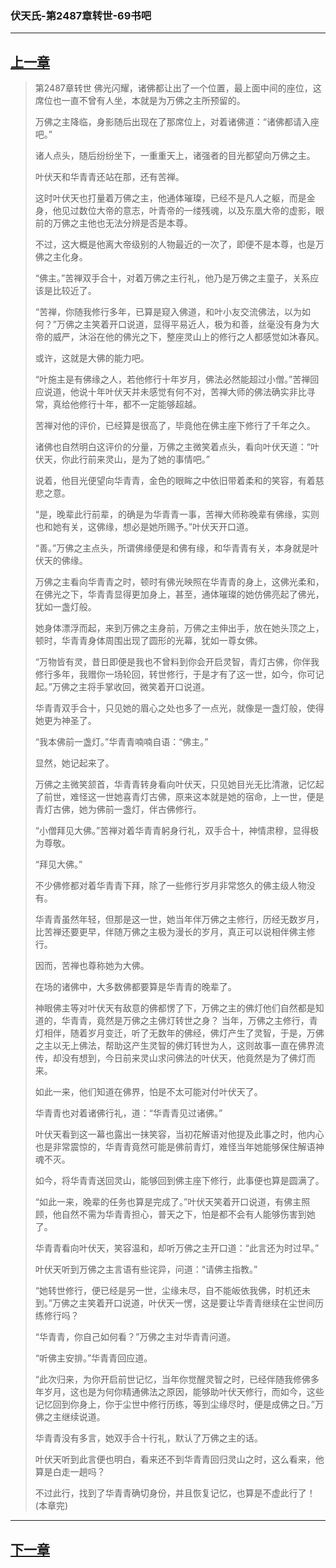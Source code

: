 ### 伏天氏-第2487章转世-69书吧

--------
[上一章](./618bb7d4b306e2f3f6a8f560477f0658.md)
--------


>
>
>
>第2487章转世
>佛光闪耀，诸佛都让出了一个位置，最上面中间的座位，这席位也一直不曾有人坐，本就是为万佛之主所预留的。
>
>万佛之主降临，身影随后出现在了那席位上，对着诸佛道：“诸佛都请入座吧。”
>
>诸人点头，随后纷纷坐下，一重重天上，诸强者的目光都望向万佛之主。
>
>叶伏天和华青青还站在那，还有苦禅。
>
>这时叶伏天也打量着万佛之主，他通体璀璨，已经不是凡人之躯，而是金身，他见过数位大帝的意志，叶青帝的一缕残魂，以及东凰大帝的虚影，眼前的万佛之主他也无法分辨是否是本尊。
>
>不过，这大概是他离大帝级别的人物最近的一次了，即便不是本尊，也是万佛之主化身。
>
>“佛主。”苦禅双手合十，对着万佛之主行礼，他乃是万佛之主童子，关系应该是比较近了。
>
>“苦禅，你随我修行多年，已算是窥入佛道，和叶小友交流佛法，以为如何？”万佛之主笑着开口说道，显得平易近人，极为和善，丝毫没有身为大帝的威严，沐浴在他的佛光之下，整座灵山上的修行之人都感觉如沐春风。
>
>或许，这就是大佛的能力吧。
>
>“叶施主是有佛缘之人，若他修行十年岁月，佛法必然能超过小僧。”苦禅回应说道，他说十年叶伏天并未感觉有何不对，苦禅大师的佛法确实非比寻常，真给他修行十年，都不一定能够超越。
>
>苦禅对他的评价，已经算是很高了，毕竟他在佛主座下修行了千年之久。
>
>诸佛也自然明白这评价的分量，万佛之主微笑着点头，看向叶伏天道：“叶伏天，你此行前来灵山，是为了她的事情吧。”
>
>说着，他目光便望向华青青，金色的眼眸之中依旧带着柔和的笑容，有着慈悲之意。
>
>“是，晚辈此行前辈，的确是为华青青一事，苦禅大师称晚辈有佛缘，实则也和她有关，这佛缘，想必是她所赐予。”叶伏天开口道。
>
>“善。”万佛之主点头，所谓佛缘便是和佛有缘，和华青青有关，本身就是叶伏天的佛缘。
>
>万佛之主看向华青青之时，顿时有佛光映照在华青青的身上，这佛光柔和，在佛光之下，华青青显得更加身上，甚至，通体璀璨的她仿佛亮起了佛光，犹如一盏灯般。
>
>她身体漂浮而起，来到万佛之主身前，万佛之主伸出手，放在她头顶之上，顿时，华青青身体周围出现了圆形的光幕，犹如一尊女佛。
>
>“万物皆有灵，昔日即便是我也不曾料到你会开启灵智，青灯古佛，你伴我修行多年，我赠你一场轮回，转世修行，于是才有了这一世，如今，你可记起。”万佛之主将手掌收回，微笑着开口说道。
>
>华青青双手合十，只见她的眉心之处也多了一点光，就像是一盏灯般，使得她更为神圣了。
>
>“我本佛前一盏灯。”华青青喃喃自语：“佛主。”
>
>显然，她记起来了。
>
>万佛之主微笑颔首，华青青转身看向叶伏天，只见她目光无比清澈，记忆起了前世，难怪这一世她喜青灯古佛，原来这本就是她的宿命，上一世，便是青灯古佛，她为佛前一盏灯，伴古佛修行。
>
>“小僧拜见大佛。”苦禅对着华青青躬身行礼，双手合十，神情肃穆，显得极为尊敬。
>
>“拜见大佛。”
>
>不少佛修都对着华青青下拜，除了一些修行岁月非常悠久的佛主级人物没有。
>
>华青青虽然年轻，但那是这一世，她当年伴万佛之主修行，历经无数岁月，比苦禅还要更早，伴随万佛之主极为漫长的岁月，真正可以说相伴佛主修行。
>
>因而，苦禅也尊称她为大佛。
>
>在场的诸佛中，大多数佛都要算是华青青的晚辈了。
>
>神眼佛主等对叶伏天有敌意的佛都愣了下，万佛之主的佛灯他们自然都是知道的，华青青，竟然是万佛之主佛灯转世之身？
>当年，万佛之主修行，青灯相伴，随着岁月变迁，听了无数年的佛经，佛灯产生了灵智，于是，万佛之主以无上佛法，帮助这产生灵智的佛灯转世为人，这则故事一直在佛界流传，却没有想到，今日前来灵山求问佛法的叶伏天，他竟然是为了佛灯而来。
>
>如此一来，他们知道在佛界，怕是不太可能对付叶伏天了。
>
>华青青也对着诸佛行礼，道：“华青青见过诸佛。”
>
>叶伏天看到这一幕也露出一抹笑容，当初花解语对他提及此事之时，他内心也是非常震惊的，华青青竟然可能是佛前青灯，难怪当年她能够保住解语神魂不灭。
>
>如今，将华青青送回灵山，能够回到佛主座下修行，此事便也算是圆满了。
>
>“如此一来，晚辈的任务也算是完成了。”叶伏天笑着开口说道，有佛主照顾，他自然不需为华青青担心，普天之下，怕是都不会有人能够伤害到她了。
>
>华青青看向叶伏天，笑容温和，却听万佛之主开口道：“此言还为时过早。”
>
>叶伏天听到万佛之主言语有些诧异，问道：“请佛主指教。”
>
>“她转世修行，便已经是另一世，尘缘未尽，自不能皈依我佛，时机还未到。”万佛之主笑着开口说道，叶伏天一愣，这是要让华青青继续在尘世间历练修行吗？
>
>“华青青，你自己如何看？”万佛之主对华青青问道。
>
>“听佛主安排。”华青青回应道。
>
>“此次归来，为你开启前世记忆，当年你觉醒灵智之时，已经伴随我修佛多年岁月，这也是为何你精通佛法之原因，能够助叶伏天修行，而如今，这些记忆回到你身上，你于尘世中修行历练，等到尘缘尽时，便是成佛之日。”万佛之主继续说道。
>
>华青青没有多言，她双手合十行礼，默认了万佛之主的话。
>
>叶伏天听到此言便也明白，看来还不到华青青回归灵山之时，这么看来，他算是白走一趟吗？
>
>不过此行，找到了华青青确切身份，并且恢复记忆，也算是不虚此行了！
>(本章完)
>
>

--------
[下一章](./d567c9f12fab7e4255f3239c91e2393b.md)
--------
